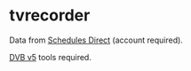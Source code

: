 # tvrecorder

Data from [Schedules Direct](https://www.schedulesdirect.org) (account
required).

[DVB v5](https://linuxtv.org) tools required.
